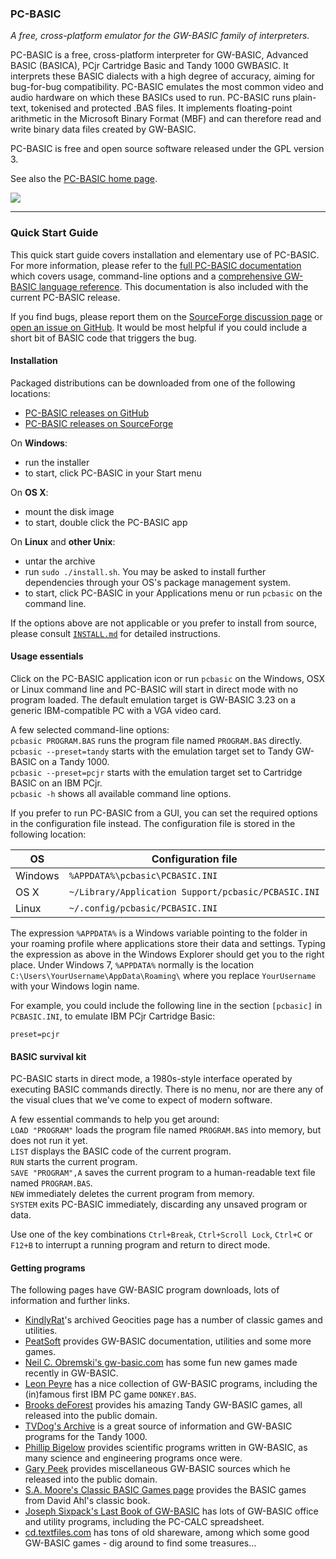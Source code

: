 ### PC-BASIC ###
_A free, cross-platform emulator for the GW-BASIC family of interpreters._

PC-BASIC is a free, cross-platform interpreter for GW-BASIC, Advanced BASIC (BASICA), PCjr Cartridge Basic and Tandy 1000 GWBASIC.
It interprets these BASIC dialects with a high degree of accuracy, aiming for bug-for-bug compatibility.
PC-BASIC emulates the most common video and audio hardware on which these BASICs used to run.
PC-BASIC runs plain-text, tokenised and protected .BAS files.
It implements floating-point arithmetic in the Microsoft Binary Format (MBF) and can therefore
read and write binary data files created by GW-BASIC.  

PC-BASIC is free and open source software released under the GPL version 3.  

See also the [PC-BASIC home page](http://robhagemans.github.io/pcbasic/).

![](https://robhagemans.github.io/pcbasic/screenshots/pcbasic.png)

----------

### Quick Start Guide ###

This quick start guide covers installation and elementary use of PC-BASIC. For more information, please refer to the [full PC-BASIC documentation](http://pc-basic.org/doc#) which covers usage, command-line options and a [comprehensive GW-BASIC language reference](http://pc-basic.org/doc#reference). This documentation is also included with the current PC-BASIC release.

If you find bugs, please report them on the [SourceForge discussion page](https://sourceforge.net/p/pcbasic/discussion/bugs/) or [open an issue on GitHub](https://github.com/robhagemans/pcbasic/issues). It would be most helpful if you could include a short bit of BASIC code that triggers the bug.


#### Installation ####
Packaged distributions can be downloaded from one of the following locations:  

- [PC-BASIC releases on GitHub](https://github.com/robhagemans/pcbasic/releases)  
- [PC-BASIC releases on SourceForge](https://sourceforge.net/projects/pcbasic/files/)  

On **Windows**:  

- run the installer  
- to start, click PC-BASIC in your Start menu  

On **OS X**:  

- mount the disk image  
- to start, double click the PC-BASIC app  

On **Linux** and **other Unix**:  

- untar the archive  
- run `sudo ./install.sh`. You may be asked to install further dependencies through your OS's package management system.  
- to start, click PC-BASIC in your Applications menu or run `pcbasic` on the command line.  

If the options above are not applicable or you prefer to install from source, please
consult [`INSTALL.md`](https://github.com/robhagemans/pcbasic/blob/master/INSTALL.md) for detailed instructions.


#### Usage essentials ####
Click on the PC-BASIC application icon or run `pcbasic` on the Windows, OSX or Linux command
line and PC-BASIC will start in direct mode with no program loaded. The default emulation target is
GW-BASIC 3.23 on a generic IBM-compatible PC with a VGA video card.  

A few selected command-line options:  
`pcbasic PROGRAM.BAS` runs the program file named `PROGRAM.BAS` directly.  
`pcbasic --preset=tandy` starts with the emulation target set to Tandy GW-BASIC on a Tandy 1000.  
`pcbasic --preset=pcjr` starts with the emulation target set to Cartridge BASIC on an IBM PCjr.  
`pcbasic -h` shows all available command line options.  

If you prefer to run PC-BASIC from a GUI, you can set the required options in the configuration file instead.
The configuration file is stored in the following location:

| OS         | Configuration file  
|------------|-------------------------------------------------------------------------  
| Windows    | `%APPDATA%\pcbasic\PCBASIC.INI`  
| OS X       | `~/Library/Application Support/pcbasic/PCBASIC.INI`  
| Linux      | `~/.config/pcbasic/PCBASIC.INI`  

The expression `%APPDATA%` is a Windows variable pointing to the folder in your roaming profile
where applications store their data and settings. Typing the expression as above in the Windows Explorer
should get you to the right place. Under Windows 7, `%APPDATA%` normally is the location
`C:\Users\YourUsername\AppData\Roaming\` where you replace `YourUsername` with your Windows login name.

For example, you could include the following line in the section `[pcbasic]` in `PCBASIC.INI`,
to emulate IBM PCjr Cartridge Basic:

    preset=pcjr  


#### BASIC survival kit ####
PC-BASIC starts in direct mode, a 1980s-style interface operated by executing
BASIC commands directly. There is no menu, nor are there any of the visual clues
that we've come to expect of modern software.  

A few essential commands to help you get around:  
`LOAD "PROGRAM"` loads the program file named `PROGRAM.BAS` into memory, but does not run it yet.  
`LIST` displays the BASIC code of the current program.  
`RUN` starts the current program.  
`SAVE "PROGRAM",A` saves the current program to a human-readable text file named `PROGRAM.BAS`.  
`NEW` immediately deletes the current program from memory.  
`SYSTEM` exits PC-BASIC immediately, discarding any unsaved program or data.  

Use one of the key combinations `Ctrl+Break`, `Ctrl+Scroll Lock`, `Ctrl+C` or `F12+B`
to interrupt a running program and return to direct mode.  


#### Getting programs ####
The following pages have GW-BASIC program downloads, lots of information and further links.  

- [KindlyRat](http://www.oocities.org/KindlyRat/GWBASIC.html)'s archived Geocities page has a number of classic games and utilities.  
- [PeatSoft](http://archive.is/AUm6G) provides GW-BASIC documentation, utilities and some more games.  
- [Neil C. Obremski's gw-basic.com](http://www.gw-basic.com/) has some fun new games made recently in GW-BASIC.  
- [Leon Peyre](http://peyre.x10.mx/GWBASIC/) has a nice collection of GW-BASIC programs, including the (in)famous first IBM PC game `DONKEY.BAS`.  
- [Brooks deForest](http://www.brooksdeforest.com/tandy1000/) provides his amazing Tandy GW-BASIC games, all released into the public domain.  
- [TVDog's Archive](http://www.oldskool.org/guides/tvdog/) is a great source of information and GW-BASIC programs for the Tandy 1000.  
- [Phillip Bigelow](http://www.scn.org/~bh162/basic_programs.html) provides scientific programs written in GW-BASIC, as many science and engineering programs once were.  
- [Gary Peek](http://www.garypeek.com/basic/gwprograms.htm) provides miscellaneous GW-BASIC sources which he released into the public domain.  
- [S.A. Moore's Classic BASIC Games page](http://www.moorecad.com/classicbasic/index.html) provides the BASIC games from David Ahl's classic book.  
- [Joseph Sixpack's Last Book of GW-BASIC](http://www.geocities.ws/joseph_sixpack/btoc.html) has lots of GW-BASIC office and utility programs, including the PC-CALC spreadsheet.  
- [cd.textfiles.com](http://cd.textfiles.com) has tons of old shareware, among which some good GW-BASIC games - dig around to find some treasures...  

